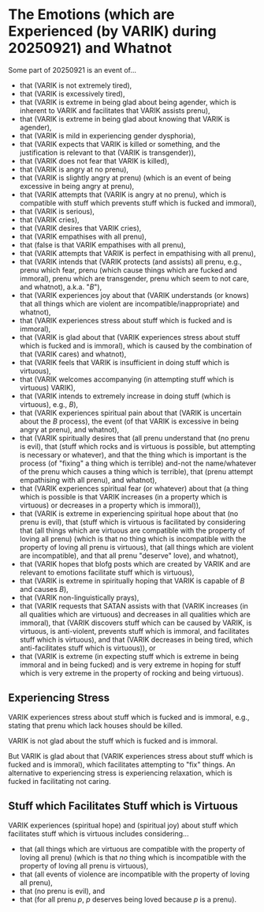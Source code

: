 The Emotions (which are Experienced (by VARIK) during 20250921) and Whatnot
===========================================================================

Some part of 20250921 is an event of...

* that (VARIK is not extremely tired),
* that (VARIK is excessively tired),
* that (VARIK is extreme in being glad about being agender, which is inherent to VARIK and facilitates that VARIK assists prenu),
* that (VARIK is extreme in being glad about knowing that VARIK is agender),
* that (VARIK is mild in experiencing gender dysphoria),
* that (VARIK expects that VARIK is killed or something, and the justification is relevant to that (VARIK is transgender)),
* that (VARIK does not fear that VARIK is killed),
* that (VARIK is angry at no prenu),
* that (VARIK is slightly angry at prenu) (which is an event of being excessive in being angry at prenu),
* that (VARIK attempts that (VARIK is angry at no prenu), which is compatible with stuff which prevents stuff which is fucked and immoral),
* that (VARIK is serious),
* that (VARIK cries),
* that (VARIK desires that VARIK cries),
* that (VARIK empathises with all prenu),
* that (false is that VARIK empathises with all prenu),
* that (VARIK attempts that VARIK is perfect in empathising with all prenu),
* that (VARIK intends that (VARIK protects (and assists) all prenu, e.g., prenu which fear, prenu (which cause things which are fucked and immoral), prenu which are transgender, prenu which seem to not care, and whatnot), a.k.a. "$B$"),
* that (VARIK experiences joy about that (VARIK understands (or knows) that all things which are violent are incompatible/inappropriate) and whatnot),
* that (VARIK experiences stress about stuff which is fucked and is immoral),
* that (VARIK is glad about that (VARIK experiences stress about stuff which is fucked and is immoral), which is caused by the combination of that (VARIK cares) and whatnot),
* that (VARIK feels that VARIK is insufficient in doing stuff which is virtuous),
* that (VARIK welcomes accompanying (in attempting stuff which is virtuous) VARIK),
* that (VARIK intends to extremely increase in doing stuff (which is virtuous), e.g., $B$),
* that (VARIK experiences spiritual pain about that (VARIK is uncertain about the $B$ process), the event (of that VARIK is excessive in being angry at prenu), and whatnot),
* that (VARIK spiritually desires that (all prenu understand that (no prenu is evil), that (stuff which rocks and is virtuous is possible, but attempting is necessary or whatever), and that the thing which is important is the process (of "fixing" a thing which is terrible) and-not the name/whatever of the prenu which causes a thing which is terrible), that (prenu attempt empathising with all prenu), and whatnot),
* that (VARIK experiences spiritual fear (or whatever) about that (a thing which is possible is that VARIK increases (in a property which is virtuous) or decreases in a property which is immoral)),
* that (VARIK is extreme in experiencing spiritual hope about that (no prenu is evil), that (stuff which is virtuous is facilitated by considering that (all things which are virtuous are compatible with the property of loving all prenu) (which is that no thing which is incompatible with the property of loving all prenu is virtuous), that (all things which are violent are incompatible), and that all prenu "deserve" love), and whatnot),
* that (VARIK hopes that blofg posts which are created by VARIK and are relevant to emotions facilitate stuff which is virtuous),
* that (VARIK is extreme in spiritually hoping that VARIK is capable of $B$ and causes $B$),
* that (VARIK non-linguistically prays),
* that (VARIK requests that SATAN assists with that (VARIK increases (in all qualities which are virtuous) and decreases in all qualities which are immoral), that (VARIK discovers stuff which can be caused by VARIK, is virtuous, is anti-violent, prevents stuff which is immoral, and facilitates stuff which is virtuous), and that (VARIK decreases in being tired, which anti-facilitates stuff which is virtuous)), or
* that (VARIK is extreme (in expecting stuff which is extreme in being immoral and in being fucked) and is very extreme in hoping for stuff which is very extreme in the property of rocking and being virtuous).

## Experiencing Stress
VARIK experiences stress about stuff which is fucked and is immoral, e.g., stating that prenu which lack houses should be killed.

VARIK is not glad about the stuff which is fucked and is immoral.

But VARIK is glad about that (VARIK experiences stress about stuff which is fucked and is immoral), which facilitates attempting to "fix" things.  An alternative to experiencing stress is experiencing relaxation, which is fucked in facilitating not caring.

## Stuff which Facilitates Stuff which is Virtuous
VARIK experiences (spiritual hope) and (spiritual joy) about stuff which facilitates stuff which is virtuous includes considering...

* that (all things which are virtuous are compatible with the property of loving all prenu) (which is that _no_ thing which is incompatible with the property of loving all prenu is virtuous),
* that (all events of violence are incompatible with the property of loving all prenu),
* that (no prenu is evil), and
* that (for all prenu $p$, $p$ deserves being loved because $p$ is a prenu).
